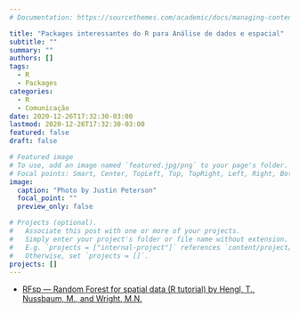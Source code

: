 ```yaml
---
# Documentation: https://sourcethemes.com/academic/docs/managing-content/

title: "Packages interessantes do R para Análise de dados e espacial"
subtitle: ""
summary: ""
authors: []
tags:
  - R
  - Packages
categories: 
  - R
  - Comunicação
date: 2020-12-26T17:32:30-03:00
lastmod: 2020-12-26T17:32:30-03:00
featured: false
draft: false

# Featured image
# To use, add an image named `featured.jpg/png` to your page's folder.
# Focal points: Smart, Center, TopLeft, Top, TopRight, Left, Right, BottomLeft, Bottom, BottomRight.
image:
  caption: "Photo by Justin Peterson"
  focal_point: ""
  preview_only: false

# Projects (optional).
#   Associate this post with one or more of your projects.
#   Simply enter your project's folder or file name without extension.
#   E.g. `projects = ["internal-project"]` references `content/project/deep-learning/index.md`.
#   Otherwise, set `projects = []`.
projects: []
---
```


+ [RFsp — Random Forest for spatial data (R tutorial) by Hengl, T., Nussbaum, M., and Wright, M.N.](https://github.com/thengl/GeoMLA)